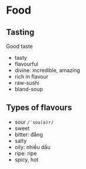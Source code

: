 Food
====

## Tasting

Good taste

- tasty
- flavourful
- divine: incredible, amazing
- rich in flavour
- raw-sushi
- bland-soup

## Types of flavours

- sour `/ˈsou(ə)r/`
- sweet
- bitter: đắng
- salty
- oily: nhiều dầu
- ripe: ripe
- spicy, hot
